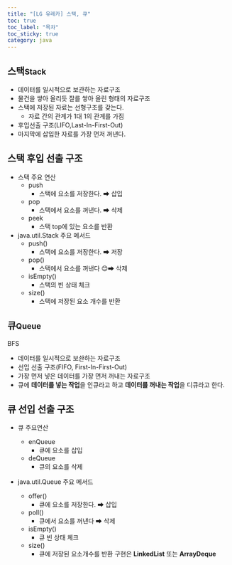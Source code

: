 ```yaml
---
title: "[LG 유레카] 스택, 큐"
toc: true
toc_label: "목차"
toc_sticky: true
category: java
---
```


## 스택<small>Stack</small>
- 데이터를 일시적으로 보관하는 자료구조
- 물건을 쌓아 올리듯 잘를 쌓아 올린 형태의 자료구조
- 스택에 저장된 자료는 선형구조를 갖는다.
  - 자료 간의 관계가 1대 1의 관계를 가짐
- 후입선출 구조(LIFO,Last-In-First-Out)
- 마지막에 삽입한 자료를 가장 먼저 꺼낸다.


## 스택 후입 선출 구조
- 스택 주요 연산
  - push
    - 스택에 요소를 저장한다. ➡ 삽입
  - pop
    - 스택에서 요소를 꺼낸다. ➡ 삭제
  - peek
    - 스택 top에 있는 요소를 반환
- java.util.Stack 주요 메서드
  - push()
    - 스택에 요소를 저장한다. ➡ 저장
  - pop()
    - 스택에서 요소를 꺼낸다 😊➡ 삭제
  - isEmpty()
    - 스택의 빈 상태 체크
  - size()
    - 스택에 저장된 요소 개수를 반환


## 큐<small>Queue</small>
BFS
- 데이터를 일시적으로 보솬하는 자료구조
- 선입 선출 구조(FIFO, First-In-First-Out)
- 가장 먼저 넣은 데이터를 가장 먼저 꺼내는 자료구조
- 큐에 **데이터를 넣는 작업**을 <span class="hlm">인큐</span>라고 하고 **데이터를 꺼내는 작업**을 <span class="hlm">디큐</span>라고 한다.


## 큐 선입 선출 구조
- 큐 주요연산
  - enQueue
    - 큐에 요소를 삽입
  - deQueue
    - 큐의 요소를 삭제

- java.util.Queue 주요 메서드
  - offer()
    - 큐에 요소를 저장한다. ➡ 삽입
  - poll()
    - 큐에서 요소를 꺼낸다 ➡ 삭제
  - isEmpty()
    - 큐 빈 상태 체크
  - size()
    - 큐에 저장된 요소개수를 반환
구현은 **LinkedList** 또는 **ArrayDeque**